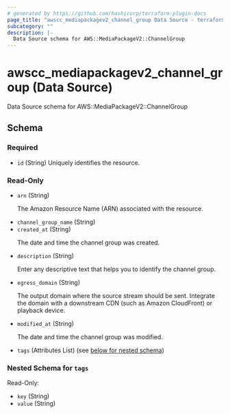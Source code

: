 ```yaml
---
# generated by https://github.com/hashicorp/terraform-plugin-docs
page_title: "awscc_mediapackagev2_channel_group Data Source - terraform-provider-awscc"
subcategory: ""
description: |-
  Data Source schema for AWS::MediaPackageV2::ChannelGroup
---
```


# awscc_mediapackagev2_channel_group (Data Source)

Data Source schema for AWS::MediaPackageV2::ChannelGroup



<!-- schema generated by tfplugindocs -->
## Schema

### Required

- `id` (String) Uniquely identifies the resource.

### Read-Only

- `arn` (String) <p>The Amazon Resource Name (ARN) associated with the resource.</p>
- `channel_group_name` (String)
- `created_at` (String) <p>The date and time the channel group was created.</p>
- `description` (String) <p>Enter any descriptive text that helps you to identify the channel group.</p>
- `egress_domain` (String) <p>The output domain where the source stream should be sent. Integrate the domain with a downstream CDN (such as Amazon CloudFront) or playback device.</p>
- `modified_at` (String) <p>The date and time the channel group was modified.</p>
- `tags` (Attributes List) (see [below for nested schema](#nestedatt--tags))

<a id="nestedatt--tags"></a>
### Nested Schema for `tags`

Read-Only:

- `key` (String)
- `value` (String)
